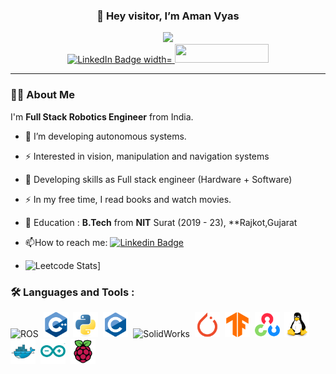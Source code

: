 <div id="header" align="center">
  
  ### 👋 Hey visitor, I’m Aman Vyas

  <img src="https://media.giphy.com/media/M9gbBd9nbDrOTu1Mqx/giphy.gif" width="100"/>

</div>

<div id="badges" align="center">
  
  <a href="https://www.linkedin.com/in/aman-vyas-10b1871b4/">
    <img src="https://img.shields.io/badge/-Aman-blue?style=flat&logo=Linkedin&logoColor=white" alt="LinkedIn Badge width="80" height="30""/>
  </a>

  

  <img src="https://komarev.com/ghpvc/?username=amanavvk&style=flat-square&color=blue" alt="" width="150" height="30"/>

</div>

---

### :technologist: About Me

I'm **Full Stack Robotics Engineer** from India.

- :telescope: I’m developing autonomous systems. 

- :zap: Interested in vision, manipulation and navigation systems

- :seedling: Developing skills as Full stack engineer (Hardware + Software)

- :zap: In my free time, I read books and watch movies. 

- :telescope: Education : **B.Tech** from **NIT** Surat (2019 - 23), **Rajkot,Gujarat

- :mailbox:How to reach me: [![Linkedin Badge](https://img.shields.io/badge/-Aman-blue?style=flat&logo=Linkedin&logoColor=white)](https://www.linkedin.com/in/aman-vyas-10b1871b4/)
- ![Leetcode Stats](https://leetcode.com/amanvyas22/)]

### :hammer_and_wrench: Languages and Tools :

<div>
  <img src="https://upload.wikimedia.org/wikipedia/commons/b/bb/Ros_logo.svg" title="ROS" alt="ROS" width="100" height="40"/>&nbsp;
  <img src="https://github.com/devicons/devicon/blob/master/icons/cplusplus/cplusplus-original.svg" title="C++" alt="C++" width="40" height="40"/>&nbsp;
  <img src="https://github.com/devicons/devicon/blob/master/icons/python/python-original.svg" title="Python" alt="Python" width="40" height="40"/>&nbsp;
  <img src="https://github.com/devicons/devicon/blob/master/icons/c/c-original.svg" title="C" alt="C" width="40" height="40"/>&nbsp;
  <img src="https://cdn.worldvectorlogo.com/logos/solidworks-logo-1.svg" title="SolidWorks" alt="SolidWorks" width="60" height="40"/>&nbsp;
  <img src="https://github.com/devicons/devicon/blob/master/icons/pytorch/pytorch-original.svg" title="Pytorch" alt="Pytorch" width="40" height="40"/>&nbsp;
  <img src="https://github.com/devicons/devicon/blob/master/icons/tensorflow/tensorflow-original.svg" title="TensorFlow" alt="TensorFlow" width="40" height="40"/>&nbsp;
  <img src="https://github.com/devicons/devicon/blob/master/icons/opencv/opencv-original.svg" title="OpenCV" alt="OpenCV" width="40" height="40"/>&nbsp;
  <img src="https://github.com/devicons/devicon/blob/master/icons/linux/linux-original.svg" title="Linux" alt="Linux" width="40" height="40"/>&nbsp;
  <img src="https://github.com/devicons/devicon/blob/master/icons/docker/docker-original.svg" title="Docker" alt="Docker" width="40" height="40"/>&nbsp;
  <img src="https://github.com/devicons/devicon/blob/master/icons/arduino/arduino-original.svg" title="Arduino" alt="Arduino" width="40" height="40"/>&nbsp;
  <img src="https://github.com/devicons/devicon/blob/master/icons/raspberrypi/raspberrypi-original.svg" title="RaspberryPi" alt="RaspberryPi" width="40" height="40"/>&nbsp;
</div>

<!-- 
### :fire: My Stats :

![Bhavik's GitHub stats](https://github-readme-stats.vercel.app/api?username=bhavikmk&theme=vision-friendly-dark&show_icons=true) 
 
[![GitHub Streak](http://github-readme-streak-stats.herokuapp.com?user=bhavikmk&theme=dark&background=000000)](https://git.io/streak-stats) 

[![Top Langs](https://github-readme-stats.vercel.app/api/top-langs/?username=bhavikmk&layout=compact&theme=vision-friendly-dark)](https://github.com/anuraghazra/github-readme-stats) -->
